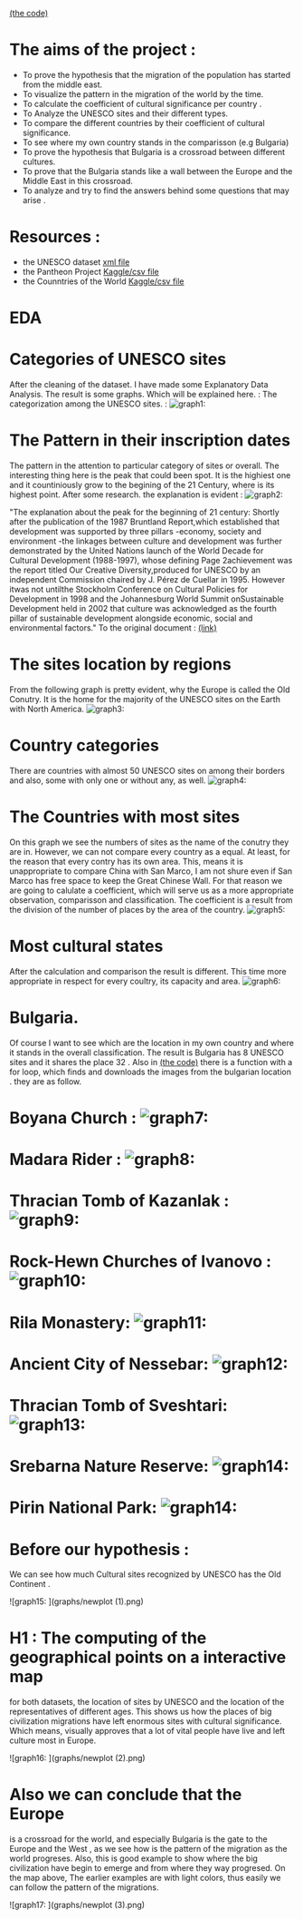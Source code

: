 [(the code)](https://github.com/indzhov/Cultural-spread/blob/master/Untitled.ipynb)  

# The aims of the project : 
- To prove the hypothesis that the migration of the population has started from the middle east. 
- To visualize the pattern in the migration of the world by the time. 
- To calculate the coefficient of cultural significance per country .
- To Analyze the UNESCO sites and their different types. 
- To compare the different countries by their coefficient of cultural significance. 
- To see where my own country stands in the comparisson (e.g Bulgaria)
- To prove the hypothesis that Bulgaria is a crossroad between different cultures. 
- To prove that the Bulgaria stands like a wall between the Europe and the Middle East in this crossroad. 
- To analyze and try to find the answers behind some questions that may arise .

# Resources : 
- the UNESCO dataset [xml file](https://whc.unesco.org/en/list/xml/) 
- the Pantheon Project [Kaggle/csv file](https://www.kaggle.com/mit/pantheon-project)
- the Counntries of the World [Kaggle/csv file](https://www.kaggle.com/fernandol/countries-of-the-world)

# EDA 
# Categories of UNESCO sites
After the cleaning of the dataset. I have made some Explanatory Data Analysis. The result is some graphs. Which will be explained here. : 
The categorization among the UNESCO sites. :
![graph1: ](graphs/types.png) 


# The Pattern in their inscription dates
The pattern in the attention to particular category of sites or overall. 
The interesting thing here is the peak that could been spot. It is the highiest one and it countiniously grow to the begining of the 21 Century, where is its highest point. After some research. the explanation is evident : 
![graph2: ](graphs/attention.png)


"The explanation about the peak for the beginning of 21 century: Shortly after the publication of the 1987 Bruntland Report,which established that development was supported by three pillars -economy, society and environment -the linkages between culture and development was further demonstrated by the United Nations launch of the World Decade for Cultural Development (1988-1997), whose defining Page 2achievement was the report titled Our Creative Diversity,produced for UNESCO by an independent Commission chaired by J. Pérez de Cuellar in 1995. However itwas not untilthe Stockholm Conference on Cultural Policies for Development in 1998 and the Johannesburg World Summit onSustainable Development held in 2002 that culture was acknowledged as the fourth pillar of sustainable development alongside economic, social and environmental factors." To the original document : [(link)](https://unesdoc.unesco.org/ark:/48223/pf0000225460)  

# The sites location by regions
From the following graph is pretty evident, why the Europe is called the Old Conutry. It is the home for the majority of the UNESCO sites on the Earth with North America. 
![graph3: ](graphs/regions.png)

# Country categories
There are countries with almost 50 UNESCO sites on among their borders and also, some with only one or without any, as well. 
![graph4: ](graphs/states.png)


# The Countries with most sites
On this graph we see the numbers of sites as the name of the conutry they are in. However, we can not compare every country as a equal. At least, for the reason that every contry has its own area. This, means it is unappropriate to compare China with San Marco, I am not shure even if San Marco has free space to keep the Great Chinese Wall. For that reason we are going to calulate a coefficient, which will serve us as a more appropriate observation, comparisson and classification. The coefficient is a result from the division of the number of places by the area of the country. 
![graph5: ](graphs/most_cultural_countries.png)

# Most cultural states 
After the calculation and comparison the result is different. This time more appropriate in respect for every coultry, its capacity and area. 
![graph6: ](graphs/top_ten_most_cultural_states.png)

# Bulgaria. 
Of course I want to see which are the location in my own country and where it stands in the overall classification. 
The result is Bulgaria has 8 UNESCO sites and it shares the place 32 . Also in [(the code)](https://github.com/indzhov/Cultural-spread/blob/master/Untitled.ipynb) there is a function with a for loop, which finds and downloads the images from the bulgarian location . they are as follow. 

# Boyana Church : ![graph7: ](Bulgaria/Bulgaria-0.jpg)
# Madara Rider : ![graph8: ](Bulgaria/Bulgaria-1.jpg)
# Thracian Tomb of Kazanlak : ![graph9: ](Bulgaria/Bulgaria-2.jpg)
# Rock-Hewn Churches of Ivanovo : ![graph10: ](Bulgaria/Bulgaria-3.jpg)
# Rila Monastery: ![graph11: ](Bulgaria/Bulgaria-4.jpg)
# Ancient City of Nessebar: ![graph12: ](Bulgaria/Bulgaria-5.jpg)
# Thracian Tomb of Sveshtari: ![graph13: ](Bulgaria/Bulgaria-6.jpg)
# Srebarna Nature Reserve: ![graph14: ](Bulgaria/Bulgaria-7.jpg)
# Pirin National Park: ![graph14: ](Bulgaria/Bulgaria-8.jpg)

# Before our hypothesis : 
We can see how much Cultural sites recognized by UNESCO has the Old Continent . 

![graph15: ](graphs/newplot (1).png)

# H1 : The computing of the geographical points on a interactive map 
for both datasets, the location of sites by UNESCO and the location of the representatives of different ages.
This shows us how the places of big civilization migrations have left enormous sites with cultural significance. Which means, visually approves that a lot of vital people have live and left culture most in Europe. 

![graph16: ](graphs/newplot (2).png)

# Also we can conclude that the Europe 
is a crossroad for the world, and especially Bulgaria is the gate to the Europe and the West , as we see how is the pattern of the migration as the world progreses. Also, this is good example to show where the big civilization have begin to emerge and from where they way progresed.
On the map above, The earlier examples are with light colors, thus easily we can follow the pattern of the migrations. 

![graph17: ](graphs/newplot (3).png)


